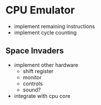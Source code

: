 # CPU Emulator
* implement remaining instructions
* implement cycle counting

## Space Invaders
* implement other hardware
    * shift register
    * monitor
    * controls
    * sound?
* integrate with cpu core